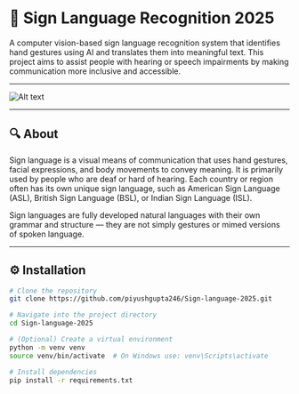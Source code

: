 # 🚀 Sign Language Recognition 2025

A computer vision-based sign language recognition system that identifies hand gestures using AI and translates them into meaningful text. This project aims to assist people with hearing or speech impairments by making communication more inclusive and accessible.

---

![Alt text](image_url)

---

## 🔍 About

Sign language is a visual means of communication that uses hand gestures, facial expressions, and body movements to convey meaning. It is primarily used by people who are deaf or hard of hearing. Each country or region often has its own unique sign language, such as American Sign Language (ASL), British Sign Language (BSL), or Indian Sign Language (ISL).

Sign languages are fully developed natural languages with their own grammar and structure — they are not simply gestures or mimed versions of spoken language.

---

## ⚙️ Installation

```bash
# Clone the repository
git clone https://github.com/piyushgupta246/Sign-language-2025.git

# Navigate into the project directory
cd Sign-language-2025

# (Optional) Create a virtual environment
python -m venv venv
source venv/bin/activate  # On Windows use: venv\Scripts\activate

# Install dependencies
pip install -r requirements.txt
